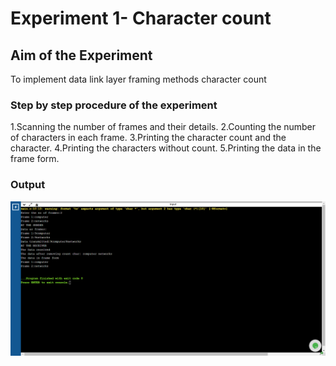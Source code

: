 # Experiment 1- Character count

## Aim of the Experiment  
To implement data link layer framing methods character count

### Step by step procedure of the experiment
1.Scanning the number of frames and their details.
2.Counting the number of characters in each frame.
3.Printing the character count and the character.
4.Printing the characters without count.
5.Printing the data in the frame form.

### Output

![output](cn1output.png)

